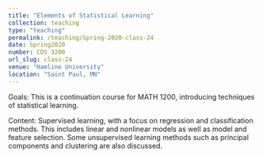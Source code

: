 ```yaml
---
title: "Elements of Statistical Learning"
collection: teaching
type: "teaching"
permalink: /teaching/Spring-2020-class-24
date: Spring2020
number: CDS 3200
url_slug: class-24
venue: "Hamline University"
location: "Saint Paul, MN"
---
```


Goals: This is a continuation course for MATH 1200, introducing techniques of statistical learning.

Content: Supervised learning, with a focus on regression and classification methods. This includes linear and nonlinear models as well as model and feature selection. Some unsupervised learning methods such as principal components and clustering are also discussed.
